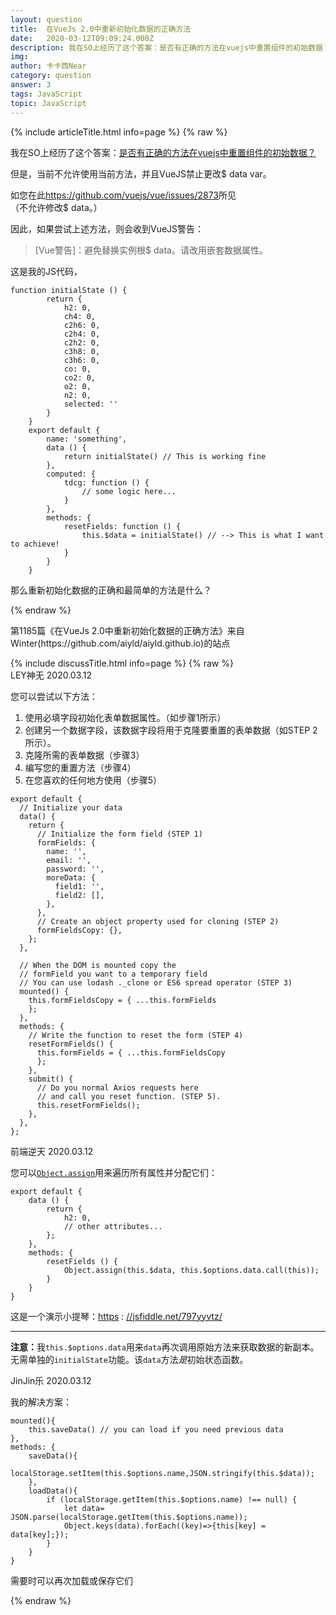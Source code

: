 ```yaml
---
layout: question
title:  在VueJs 2.0中重新初始化数据的正确方法
date:   2020-03-12T09:09:24.000Z
description: 我在SO上经历了这个答案：是否有正确的方法在vuejs中重置组件的初始数据？但是，当前不允许使用当前方法，并且VueJS禁止更改$ data var。...
img: 
author: 卡卡西Near
category: question
answer: 3
tags: JavaScript
topic: JavaScript
---
```

<div class="article-root">
  <div class="article">
    {% include articleTitle.html info=page %}
    {% raw %}
    <div class="article-content"><p><font style="vertical-align: inherit;"><font style="vertical-align: inherit;">我在SO上经历了这个答案：</font></font><a href="https://stackoverflow.com/questions/35604987/is-there-a-proper-way-of-resetting-a-components-initial-data-in-vuejs"><font style="vertical-align: inherit;"><font style="vertical-align: inherit;">是否有正确的方法在vuejs中重置组件的初始数据？</font></font></a></p>

<p><font style="vertical-align: inherit;"><font style="vertical-align: inherit;">但是，当前不允许使用当前方法，并且VueJS禁止更改$ data var。</font></font></p>

<p><font style="vertical-align: inherit;"><font style="vertical-align: inherit;">如您在此</font></font><a href="https://github.com/vuejs/vue/issues/2873" rel="noreferrer"><font style="vertical-align: inherit;"><font style="vertical-align: inherit;">https://github.com/vuejs/vue/issues/2873</font></font></a><font style="vertical-align: inherit;"><font style="vertical-align: inherit;">所见</font><font style="vertical-align: inherit;">（不允许修改$ data。）</font></font></p>

<p><font style="vertical-align: inherit;"><font style="vertical-align: inherit;">因此，如果尝试上述方法，则会收到VueJS警告： </font></font></p>

<blockquote>
  <p><font style="vertical-align: inherit;"><font style="vertical-align: inherit;">[Vue警告]：避免替换实例根$ data。</font><font style="vertical-align: inherit;">请改用嵌套数据属性。</font></font></p>
</blockquote>

<p><font style="vertical-align: inherit;"><font style="vertical-align: inherit;">这是我的JS代码， </font></font></p>

<pre><code>function initialState () {<font></font>
        return {<font></font>
            h2: 0,<font></font>
            ch4: 0,<font></font>
            c2h6: 0,<font></font>
            c2h4: 0,<font></font>
            c2h2: 0,<font></font>
            c3h8: 0,<font></font>
            c3h6: 0,<font></font>
            co: 0,<font></font>
            co2: 0,<font></font>
            o2: 0,<font></font>
            n2: 0,<font></font>
            selected: ''<font></font>
        }<font></font>
    }<font></font>
    export default {<font></font>
        name: 'something',<font></font>
        data () {<font></font>
            return initialState() // This is working fine <font></font>
        },<font></font>
        computed: {<font></font>
            tdcg: function () {<font></font>
                // some logic here...<font></font>
            }<font></font>
        },<font></font>
        methods: {<font></font>
            resetFields: function () {<font></font>
                this.$data = initialState() // --&gt; This is what I want to achieve!<font></font>
            }<font></font>
        }<font></font>
    }<font></font>
</code></pre>

<p><font style="vertical-align: inherit;"><font style="vertical-align: inherit;">那么重新初始化数据的正确和最简单的方法是什么？</font></font></p></div>
    {% endraw %}
  </div>
  <p class="winter_mark">第1185篇《在VueJs 2.0中重新初始化数据的正确方法》来自Winter(https://github.com/aiyld/aiyld.github.io)的站点</p>
  <div class="discuss-wrapper">
    {% include discussTitle.html info=page %}
    {% raw %}
    <div class="discuss-item">
        <div class="discuss-parent">
          <div class="discuss-meta">
            <span class="discuss-user">LEY神无</span>
            <span class="discuss-time">2020.03.12</span>
          </div>
          <div class="discuss-comment"><p><font style="vertical-align: inherit;"><font style="vertical-align: inherit;">您可以尝试以下方法：</font></font></p>

<ol>
<li><font style="vertical-align: inherit;"><font style="vertical-align: inherit;">使用必填字段初始化表单数据属性。</font><font style="vertical-align: inherit;">（如步骤1所示）</font></font></li>
<li><font style="vertical-align: inherit;"><font style="vertical-align: inherit;">创建另一个数据字段，该数据字段将用于克隆要重置的表单数据（如STEP 2所示）。</font></font></li>
<li><font style="vertical-align: inherit;"><font style="vertical-align: inherit;">克隆所需的表单数据（步骤3）</font></font></li>
<li><font style="vertical-align: inherit;"><font style="vertical-align: inherit;">编写您的重置方法（步骤4）</font></font></li>
<li><font style="vertical-align: inherit;"><font style="vertical-align: inherit;">在您喜欢的任何地方使用（步骤5）</font></font></li>
</ol>

<p></p><div class="snippet" data-lang="js" data-hide="false" data-console="true" data-babel="true">
<div class="snippet-code">
<pre class="snippet-code-js lang-js prettyprint-override"><code>export default {<font></font>
  // Initialize your data<font></font>
  data() {<font></font>
    return {<font></font>
      // Initialize the form field (STEP 1)<font></font>
      formFields: {<font></font>
        name: '',<font></font>
        email: '',<font></font>
        password: '',<font></font>
        moreData: {<font></font>
          field1: '',<font></font>
          field2: [],<font></font>
        },<font></font>
      },<font></font>
      // Create an object property used for cloning (STEP 2)<font></font>
      formFieldsCopy: {},<font></font>
    };<font></font>
  },<font></font>
<font></font>
  // When the DOM is mounted copy the<font></font>
  // formField you want to a temporary field<font></font>
  // You can use lodash ._clone or ES6 spread operator (STEP 3)<font></font>
  mounted() {<font></font>
    this.formFieldsCopy = { ...this.formFields<font></font>
    };<font></font>
  },<font></font>
  methods: {<font></font>
    // Write the function to reset the form (STEP 4)<font></font>
    resetFormFields() {<font></font>
      this.formFields = { ...this.formFieldsCopy<font></font>
      };<font></font>
    },<font></font>
    submit() {<font></font>
      // Do you normal Axios requests here<font></font>
      // and call you reset function. (STEP 5).<font></font>
      this.resetFormFields();<font></font>
    },<font></font>
  },<font></font>
};</code></pre>
</div>
</div>
<p></p></div>
        </div></div><div class="discuss-item">
        <div class="discuss-parent">
          <div class="discuss-meta">
            <span class="discuss-user">前端逆天</span>
            <span class="discuss-time">2020.03.12</span>
          </div>
          <div class="discuss-comment"><p><font style="vertical-align: inherit;"><font style="vertical-align: inherit;">您可以</font></font><a href="https://developer.mozilla.org/en-US/docs/Web/JavaScript/Reference/Global_Objects/Object/assign" rel="noreferrer"><code>Object.assign</code></a><font style="vertical-align: inherit;"><font style="vertical-align: inherit;">用来遍历所有属性并分配它们：</font></font></p>

<pre class="lang-js prettyprint-override"><code>export default {<font></font>
    data () {<font></font>
        return {<font></font>
            h2: 0,<font></font>
            // other attributes...<font></font>
        };<font></font>
    },<font></font>
    methods: {<font></font>
        resetFields () {<font></font>
            Object.assign(this.$data, this.$options.data.call(this));<font></font>
        }<font></font>
    }<font></font>
}<font></font>
</code></pre>

<p><font style="vertical-align: inherit;"><font style="vertical-align: inherit;">这是一个演示小提琴：</font><a href="https://jsfiddle.net/797yyvtz/" rel="noreferrer"><font style="vertical-align: inherit;">https</font></a><font style="vertical-align: inherit;"> : </font></font><a href="https://jsfiddle.net/797yyvtz/" rel="noreferrer"><font style="vertical-align: inherit;"><font style="vertical-align: inherit;">//jsfiddle.net/797yyvtz/</font></font></a></p>

<hr>

<p><strong><font style="vertical-align: inherit;"><font style="vertical-align: inherit;">注意：</font></font></strong><font style="vertical-align: inherit;"><font style="vertical-align: inherit;">我</font></font><code>this.$options.data</code><font style="vertical-align: inherit;"><font style="vertical-align: inherit;">用来</font></font><code>data</code><font style="vertical-align: inherit;"><font style="vertical-align: inherit;">再次</font><font style="vertical-align: inherit;">调用原始</font><font style="vertical-align: inherit;">方法来获取数据的新副本。</font><font style="vertical-align: inherit;">无需单独的</font></font><code>initialState</code><font style="vertical-align: inherit;"><font style="vertical-align: inherit;">功能。</font><font style="vertical-align: inherit;">该</font></font><code>data</code><font style="vertical-align: inherit;"><font style="vertical-align: inherit;">方法</font></font><em><font style="vertical-align: inherit;"><font style="vertical-align: inherit;">是</font></font></em><font style="vertical-align: inherit;"><font style="vertical-align: inherit;">初始状态函数。</font></font></p></div>
        </div></div><div class="discuss-item">
        <div class="discuss-parent">
          <div class="discuss-meta">
            <span class="discuss-user">JinJin乐</span>
            <span class="discuss-time">2020.03.12</span>
          </div>
          <div class="discuss-comment"><p><font style="vertical-align: inherit;"><font style="vertical-align: inherit;">我的解决方案：</font></font></p>

<pre><code>mounted(){<font></font>
    this.saveData() // you can load if you need previous data<font></font>
},<font></font>
methods: {<font></font>
    saveData(){<font></font>
        localStorage.setItem(this.$options.name,JSON.stringify(this.$data));<font></font>
    },<font></font>
    loadData(){<font></font>
        if (localStorage.getItem(this.$options.name) !== null) {<font></font>
            let data= JSON.parse(localStorage.getItem(this.$options.name));<font></font>
            Object.keys(data).forEach((key)=&gt;{this[key] = data[key];});<font></font>
        }<font></font>
    }<font></font>
}<font></font>
</code></pre>

<p><font style="vertical-align: inherit;"><font style="vertical-align: inherit;">需要时可以再次加载或保存它们</font></font></p></div>
        </div></div>
    {% endraw %}
  </div>
<div>
